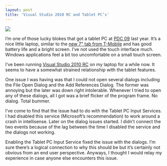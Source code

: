 ```yaml
---
layout: post
title: 'Visual Studio 2010 RC and Tablet PC’s'
---
```

![](http://i.msdn.microsoft.com/dd582936.VisualStudio_lg(en-us,MSDN.10).png)

I’m one of those lucky blokes that got a tablet PC at [PDC 09](http://microsoftpdc.com/) last year. It’s a nice little laptop, similar to the [new 7" tab from T-Mobile](http://mobile-broadband.t-mobile.com/tablets/plus) and has good battery life and a bright screen. I’ve not used the touch interface much. Windows applications feel a bit too uncomfortable on a small touch screen.

I’ve been running [Visual Studio 2010 RC](http://msdn.microsoft.com/en-us/vstudio/dd582936.aspx) on my laptop for a while now. It seems to have a somewhat strained relationship with the tablet features.

One issue I was having was that I could not open several dialogs including the File Open Dialog and the Add References Dialog. The former was annoying but the later was down right intolerable. Whenever I tried to open any of these dialogs, all I got was a brief flicker of the program frame. No dialog. Total bummer.

I’ve come to find that the issue had to do with the Tablet PC Input Services. I had disabled this service (Microsoft’s recommendation) to work around a crash in intellisense. Later on the dialog issues started. I didn’t connect the two events because of the lag between the time I disabled the service and the dialogs not working.

Enabling the Tablet PC Input Service fixed the issue with the dialogs. I’m sure there’s a logical connection to why this should be but it’s certainly not obvious from an end user perspective. Anyways, I thought I would relay my experience in case anyone else encounters this issue. 
